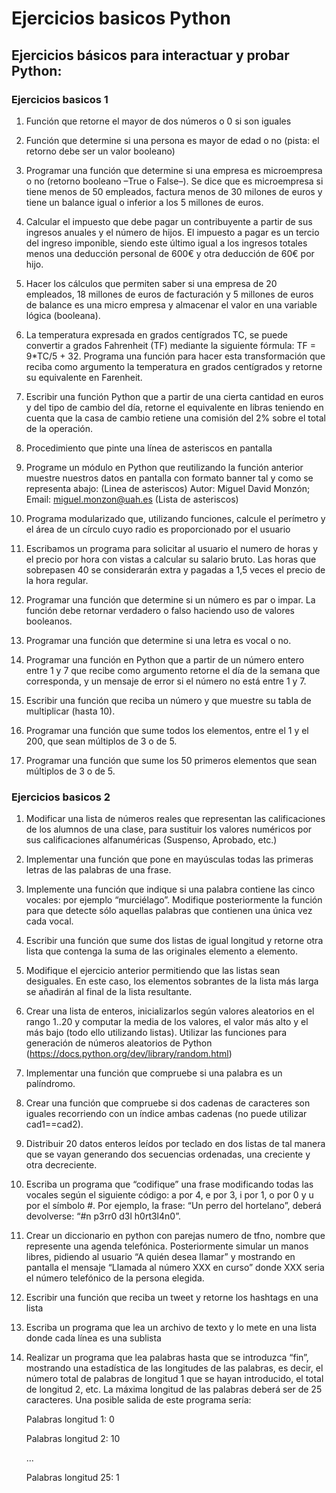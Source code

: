 # Ejercicios basicos Python
## Ejercicios básicos para interactuar y probar Python: ##

### Ejercicios basicos 1 ###

1.  Función que retorne el mayor de dos números o 0 si son iguales

2. Función que determine si una persona es mayor de edad o no (pista: el retorno debe ser un valor booleano)

3. Programar una función que determine si una empresa es microempresa o no (retorno booleano –True o False–). Se dice que es microempresa si tiene menos de 50 empleados, factura menos de 30 milones de euros y tiene un balance igual o inferior a los 5 millones de euros.

4.  Calcular el impuesto que debe pagar un contribuyente a partir de sus ingresos anuales y el número de hijos. El impuesto a pagar es un tercio del ingreso imponible, siendo este último igual a los ingresos totales menos una deducción personal de 600€ y otra deducción de 60€ por hijo. 

5.  Hacer los cálculos que permiten saber si una empresa de 20 empleados, 18 millones de euros de facturación y 5 millones de euros de balance es una micro empresa y almacenar el valor en una variable lógica (booleana).

6.  La temperatura expresada en grados centígrados TC, se puede convertir a grados Fahrenheit (TF) mediante la siguiente fórmula: TF = 9*TC/5 + 32. Programa una función para hacer esta transformación que reciba como argumento la temperatura en grados centígrados y retorne su equivalente en Farenheit. 

7.  Escribir una función Python que a partir de una cierta cantidad en euros y del tipo de cambio del día, retorne el equivalente en libras teniendo en cuenta que la casa de cambio retiene una comisión del 2% sobre el total de la operación. 

8.  Procedimiento que pinte una línea de asteriscos en pantalla 

9.  Programe un módulo en Python que reutilizando la función anterior muestre nuestros datos en pantalla con formato banner tal y como se representa abajo:
  (Linea de asteriscos)
  Autor: Miguel David Monzón;
  Email: miguel.monzon@uah.es
  (Lista de asteriscos)

10. Programa modularizado que, utilizando funciones, calcule el perímetro y el área de un círculo cuyo radio es proporcionado por el usuario 

11. Escribamos un programa para solicitar al usuario el numero de horas y el precio por hora con vistas a calcular su salario bruto. Las horas que sobrepasen 40 se considerarán extra y pagadas a 1,5 veces el precio de la hora regular.

12. Programar una función que determine si un número es par o impar. La función debe retornar verdadero o falso haciendo uso de valores booleanos.

13. Programar una función que determine si una letra es vocal o no.

14. Programar una función en Python que a partir de un número entero entre 1 y 7 que recibe como argumento retorne el día de la semana que corresponda, y un mensaje de error si el número no está entre 1 y 7.

15. Escribir una función que reciba un número y que muestre su tabla de multiplicar (hasta 10).

16. Programar una función que sume todos los elementos, entre el 1 y el 200, que sean múltiplos de 3 o de 5.

17. Programar una función que sume los 50 primeros elementos que sean múltiplos de 3 o de 5.

### Ejercicios basicos 2 ###

1. Modificar una lista de números reales que representan las calificaciones de los
alumnos de una clase, para sustituir los valores numéricos por sus calificaciones alfanuméricas (Suspenso, Aprobado, etc.)

2. Implementar una función que pone en mayúsculas todas las primeras letras de las palabras de una frase.

3. Implemente una función que indique si una palabra contiene las cinco vocales: por ejemplo “murciélago”. Modifique posteriormente la función para que detecte sólo aquellas palabras que contienen una única vez cada vocal.

4. Escribir una función que sume dos listas de igual longitud y retorne otra lista que contenga la suma de las originales elemento a elemento.

5. Modifique el ejercicio anterior permitiendo que las listas sean desiguales. En este caso, los elementos sobrantes de la lista más larga se añadirán al final de la lista resultante.

6. Crear una lista de enteros, inicializarlos según valores aleatorios en el rango 1..20 y computar la media de los valores, el valor más alto y el más bajo (todo ello utilizando listas). Utilizar las funciones para generación de números aleatorios de Python (https://docs.python.org/dev/library/random.html)

7. Implementar una función que compruebe si una palabra es un palíndromo.

8. Crear una función que compruebe si dos cadenas de caracteres son iguales recorriendo con un índice ambas cadenas (no puede utilizar cad1==cad2).

9. Distribuir 20 datos enteros leídos por teclado en dos listas de tal manera que se vayan generando dos secuencias ordenadas, una creciente y otra decreciente.

10. Escriba un programa que “codifique” una frase modificando todas las vocales según el siguiente código: a por 4, e por 3, i por 1, o por 0 y u por el símbolo #. Por ejemplo, la frase: “Un perro del hortelano”, deberá devolverse: “#n p3rr0 d3l h0rt3l4n0”.

11. Crear un diccionario en python con parejas numero de tfno, nombre que represente una agenda telefónica. Posteriormente simular un manos libres, pidiendo al usuario “A quién desea llamar” y mostrando en pantalla el mensaje “Llamada al número XXX en curso” donde XXX seria el número telefónico de la persona elegida.

12. Escribir una función que reciba un tweet y retorne los hashtags en una lista

13. Escriba un programa que lea un archivo de texto y lo mete en una lista donde cada línea es una sublista

14. Realizar un programa que lea palabras hasta que se introduzca “fin”, mostrando una estadística de las longitudes de las palabras, es decir, el número total de palabras de longitud 1 que se hayan introducido, el total de longitud 2, etc. La máxima longitud de las palabras deberá ser de 25 caracteres. Una posible salida de este programa sería:

    Palabras longitud 1: 0
    
    Palabras longitud 2: 10
    
    ...
    
     Palabras longitud 25: 1
    
    